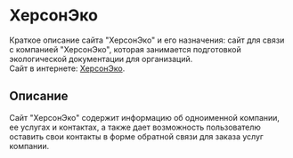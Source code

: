 # ХерсонЭко

Краткое описание сайта "ХерсонЭко" и его назначения: сайт для связи с компанией "ХерсонЭко", которая занимается подготовкой экологической документации для организаций.  
Сайт в интернете: [ХерсонЭко](https://www.hersoneco.ru).

## Описание

Сайт "ХерсонЭко" содержит информацию об одноименной компании, ее услугах и контактах, а также дает возможность пользователю оставить свои контакты в форме обратной связи для заказа услуг компании.
